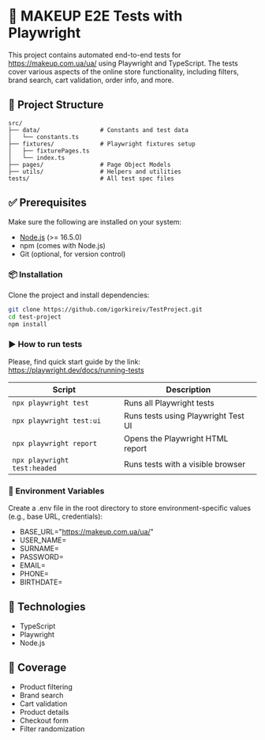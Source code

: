 # 💄 MAKEUP E2E Tests with Playwright

This project contains automated end-to-end tests for https://makeup.com.ua/ua/ using Playwright and TypeScript. 
The tests cover various aspects of the online store functionality, including filters, brand search, 
cart validation, order info, and more.


## 📁 Project Structure
```
src/
├── data/                 # Constants and test data
│   └── constants.ts
├── fixtures/             # Playwright fixtures setup
│   ├── fixturePages.ts
│   └── index.ts
├── pages/                # Page Object Models
├── utils/                # Helpers and utilities
tests/                    # All test spec files
```

## ✅ Prerequisites

Make sure the following are installed on your system:

- [Node.js](https://nodejs.org/en/download) (>= 16.5.0)
- npm (comes with Node.js)
- Git (optional, for version control)

### 📦 Installation

Clone the project and install dependencies:

```bash
git clone https://github.com/igorkireiv/TestProject.git
cd test-project
npm install
```

### ▶️ How to run tests
Please, find quick start guide by the link: https://playwright.dev/docs/running-tests

| Script                       | Description                         |
|------------------------------| ----------------------------------- |
| `npx playwright test`        | Runs all Playwright tests           |
| `npx playwright test:ui`     | Runs tests using Playwright Test UI |
| `npx playwright report`      | Opens the Playwright HTML report    |
| `npx playwright test:headed` | Runs tests with a visible browser   |

### 🧬 Environment Variables

Create a .env file in the root directory to store environment-specific values (e.g., base URL, credentials):
* BASE_URL="https://makeup.com.ua/ua/"
* USER_NAME=
* SURNAME=
* PASSWORD=
* EMAIL=
* PHONE=
* BIRTHDATE=


## 🔧 Technologies
* TypeScript
* Playwright
* Node.js

## 🧪 Coverage
* Product filtering
* Brand search
* Cart validation
* Product details
* Checkout form
* Filter randomization
